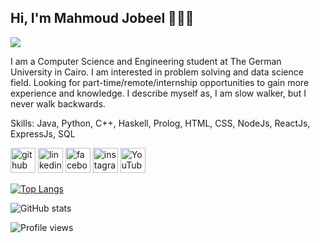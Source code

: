 
## Hi, I'm Mahmoud Jobeel 👋👨‍💻
![](https://github.com/mahmoudjobeel1)

I am a Computer Science and Engineering student at The German University in Cairo. I am interested in problem solving and data science field. Looking for part-time/remote/internship opportunities to gain more experience and knowledge. I describe myself as, I am slow walker, but I never walk backwards.

Skills: Java, Python, C++, Haskell, Prolog, HTML, CSS, NodeJs, ReactJs, ExpressJs, SQL



[<img src='https://cdn.jsdelivr.net/npm/simple-icons@3.0.1/icons/github.svg' alt='github' height='40'>](https://github.com/mahmoudjobeel1)  [<img src='https://cdn.jsdelivr.net/npm/simple-icons@3.0.1/icons/linkedin.svg' alt='linkedin' height='40'>](https://www.linkedin.com/in/mahmoud-jobeel-b6095017b//)  [<img src='https://cdn.jsdelivr.net/npm/simple-icons@3.0.1/icons/facebook.svg' alt='facebook' height='40'>](https://www.facebook.com/mahmoudjobeel)  [<img src='https://cdn.jsdelivr.net/npm/simple-icons@3.0.1/icons/instagram.svg' alt='instagram' height='40'>](https://www.instagram.com/mahmoudjobeel/)  [<img src='https://cdn.jsdelivr.net/npm/simple-icons@3.0.1/icons/youtube.svg' alt='YouTube' height='40'>](https://www.youtube.com/channel/UCZ0yLmBbIppOUpHhuHPNw2A)  

[![Top Langs](https://github-readme-stats.vercel.app/api/top-langs/?username=mahmoudjobeel1)](https://github.com/anuraghazra/github-readme-stats)

![GitHub stats](https://github-readme-stats.vercel.app/api?username=mahmoudjobeel1&show_icons=true)  

![Profile views](https://gpvc.arturio.dev/mahmoudjobeel1)  
